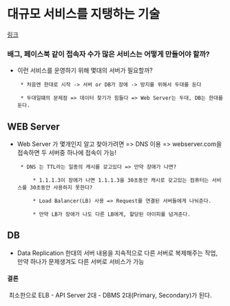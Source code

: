 # 대규모 서비스를 지탱하는 기술

[링크](https://www.slideshare.net/charsyam2/massive-service-basic)

### 배그, 페이스북 같이 접속자 수가 많은 서비스는 어떻게 만들어야 할까?

 * 이런 서비스를 운영하기 위해 몇대의 서버가 필요할까?
   
        * 처음엔 한대로 시작 -> 서버 or DB가 장에 -> 방지를 위해서 두대를 둔다
        
        * 두대일떄의 문제점 => 데이터 찾기가 힘들다 => Web Server는 두대, DB는 한대를 둔다.

## WEB Server

 * Web Server 가 몇개인지 알고 찾아가려면 => DNS 이용 => webserver.com을 접속하면 두 서버중 하나에 접속이 가능!
   
        * DNS 는 TTL라는 일종의 캐시를 갖고있다 => 만약 장애가 나면? 
        
            * 1.1.1.3이 장애가 나면 1.1.1.3을 30초동안 캐시로 갖고있는 컴퓨터는 서비스를 30초동안 사용하지 못한다?
            
            * Load Balancer(LB) 사용 => Request를 연결된 서버들에게 나눠준다. 
            
            * 만약 LB가 장애가 나도 다른 LB에게, 할당된 아이피를 넘겨준다.

## DB

* Data Replication
  한대의 서버 내용을 지속적으로 다른 서버로 복제해주는 작업, 만약 하나가 문제생겨도 다른 서버로 서비스가 가능


#### 결론 

​	 최소한으로 ELB - API Server 2대 - DBMS 2대(Primary, Secondary)가 된다.


​        



​    